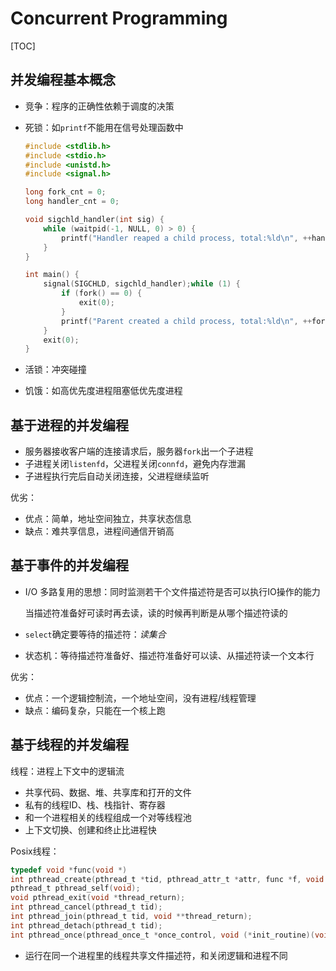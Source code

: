 # Concurrent Programming



[TOC]



## 并发编程基本概念

* 竞争：程序的正确性依赖于调度的决策

* 死锁：如`printf`不能用在信号处理函数中

  ```c
  #include <stdlib.h>
  #include <stdio.h>
  #include <unistd.h>
  #include <signal.h>
  
  long fork_cnt = 0;
  long handler_cnt = 0;
  
  void sigchld_handler(int sig) {
      while (waitpid(-1, NULL, 0) > 0) {
          printf("Handler reaped a child process, total:%ld\n", ++handler_cnt);
      }
  }
  
  int main() {
      signal(SIGCHLD, sigchld_handler);while (1) {
          if (fork() == 0) {
              exit(0);
          }
          printf("Parent created a child process, total:%ld\n", ++fork_cnt);
      }
      exit(0);
  }
  
  ```

* 活锁：冲突碰撞

* 饥饿：如高优先度进程阻塞低优先度进程





## 基于进程的并发编程

* 服务器接收客户端的连接请求后，服务器`fork`出一个子进程
* 子进程关闭`listenfd`，父进程关闭`connfd`，避免内存泄漏
* 子进程执行完后自动关闭连接，父进程继续监听

优劣：

* 优点：简单，地址空间独立，共享状态信息
* 缺点：难共享信息，进程间通信开销高



## 基于事件的并发编程

* I/O 多路复用的思想：同时监测若干个文件描述符是否可以执行IO操作的能力

  当描述符准备好可读时再去读，读的时候再判断是从哪个描述符读的

* `select`确定要等待的描述符：*读集合*

* 状态机：等待描述符准备好、描述符准备好可以读、从描述符读一个文本行

优劣：

* 优点：一个逻辑控制流，一个地址空间，没有进程/线程管理
* 缺点：编码复杂，只能在一个核上跑





## 基于线程的并发编程

线程：进程上下文中的逻辑流

* 共享代码、数据、堆、共享库和打开的文件
* 私有的线程ID、栈、栈指针、寄存器
* 和一个进程相关的线程组成一个对等线程池
* 上下文切换、创建和终止比进程快

Posix线程：

```c
typedef void *func(void *)
int pthread_create(pthread_t *tid, pthread_attr_t *attr, func *f, void *arg);
pthread_t pthread_self(void);
void pthread_exit(void *thread_return);
int pthread_cancel(pthread_t tid);
int pthread_join(pthread_t tid, void **thread_return);
int pthread_detach(pthread_t tid);
int pthread_once(pthread_once_t *once_control, void (*init_routine)(void));
```

* 运行在同一个进程里的线程共享文件描述符，和关闭逻辑和进程不同
